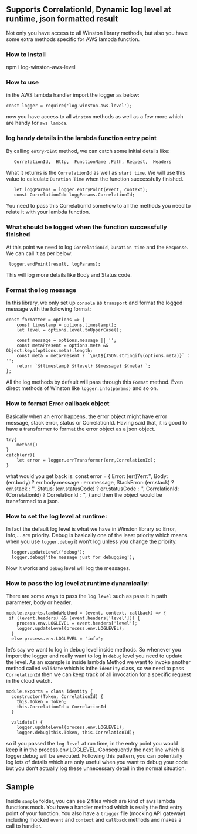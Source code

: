 ##  Supports CorrelationId, Dynamic log level at runtime, json formatted result 

Not only you have access to all Winston library methods, but also you have some extra methods specific for AWS lambda function.
 
### How to install
 npm i log-winston-aws-level 

### How to use
in the AWS lambda handler import the logger as below:
```
const logger = require('log-winston-aws-level');
```
now you have access to all `winston` methods as well as a few more which are handy for `aws lambda`.

### log handy details in the lambda function entry point
By calling `entryPoint` method, we can catch some initial details like:
```
   CorrelationId,  Http,  FunctionName ,Path, Request,  Headers 
```
 What it returns is the `CorrelationId` as well as `start time`. We will use this value to calculate `Duration Time` when the function successfully finished.
```
   let loggParams = logger.entryPoint(event, context);
   const CorrelationId= loggParams.CorrelationId;
```
You need to pass this CorrelationId somehow to all the methods you need to relate it with your lambda function. 

### What should be logged when the function successfully finished
At this point we need to log `CorrelationId`, `Duration time` and the `Response`. We can call it as per below:
```
 logger.endPoint(result, logParams);
```
This will log more details like Body and Status code. 

### Format the log message 
In this library, we only set up `console` as `transport` and format the logged message with the following format:
```
const formatter = options => {
    const timestamp = options.timestamp();
    let level = options.level.toUpperCase();

    const message = options.message || '';
    const metaPresent = options.meta && Object.keys(options.meta).length;
    const meta = metaPresent ? `\n\t${JSON.stringify(options.meta)}` : '';
    return `${timestamp} ${level} ${message} ${meta} `;
};
``` 
All the log methods by default will pass through this `Format` method. Even direct methods of Winston like `logger.info(params)` and so on. 

### How to format Error callback object
Basically when an error happens, the error object might have error message, stack error, status or CorrelationId.
Having said that, it is good to have a transformer to format the error object as a json object.

```
try{
    method()
}
catch(err){
    let error = logger.errTransformer(err,CorrelationId);
}
```
what would you get back is:
const error = {
        Error: (err)?err:'',
        Body: (err.body) ? err.body.message : err.message,
        StackError: (err.stack) ? err.stack : '',
        Status: (err.statusCode) ? err.statusCode : '',
        CorrelationId: (CorrelationId) ? CorrelationId : '',
    }
and then the object would be transformed to a json.

### How to set the log level at runtime:
In fact the default log level is what we have in Winston library so Error, info,... are priority. 
Debug is basically one of the least priority which means when you use `logger.debug` it won’t log unless you change the priority. 
```
  logger.updateLevel('debug');
  logger.debug('the message just for debugging');
```
Now it works and `debug` level will log the messages. 
### How to pass the log level at runtime dynamically:
There are some ways to pass the `log level` such as pass it in path parameter, body or header.
```
module.exports.lambdaMethod = (event, context, callback) => {
 if ((event.headers) && (event.headers['level'])) {
    process.env.LOGLEVEL = event.headers['level'];
    logger.updateLevel(process.env.LOGLEVEL);
  }
  else process.env.LOGLEVEL = 'info';
```
let’s say we want to log in debug level inside methods. So whenever you import the logger and really want to log in `debug` level you need to update the level. 
As an example is inside lambda Method we want to invoke another method called `validate` which is inthe `identity` class, so we need to pass `CorrelationId` then we can keep track of all invocation for a specific request in the cloud watch. 
```
module.exports = class identity {
  constructor(Token, CorrelationId) {
    this.Token = Token;
    this.CorrelationId = CorrelationId
  }

  validate() {
    logger.updateLevel(process.env.LOGLEVEL);
    logger.debug(this.Token, this.CorrelationId);
```

so if you passed the `log level` at run time, in the entry point you would keep it in the process.env.LOGLEVEL. 
Consequently the next line which is logger.debug will be executed. 
Following this pattern, you can potentially log lots of details which are only useful when you want to debug your code but you don’t actually log these unnecessary detail in the normal situation.

## Sample
Inside `sample` folder, you can see 2 files which are kind of aws lambda functions mock. 
You have a handler method which is really the first entry point of your function. You also have a `trigger` file (mocking API gateway) including mocked `event` and `context` and `callback` methods and makes a call to handler. 